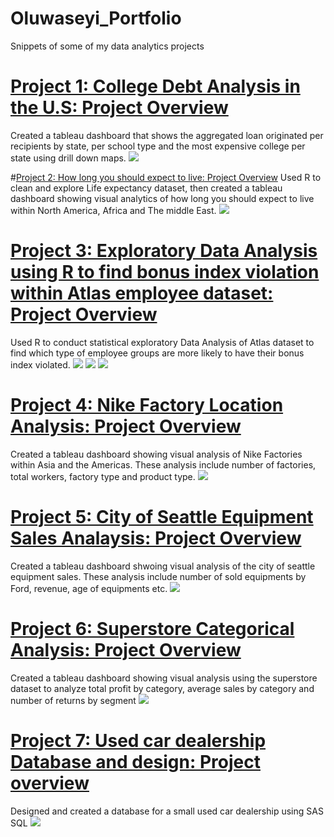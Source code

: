 # Oluwaseyi_Portfolio
Snippets of some of my data analytics projects 

# [Project 1: College Debt Analysis in the U.S: Project Overview](https://public.tableau.com/app/profile/oluwaseyi.orioye/viz/WhatStateandCollegeputsyouinmoreDebt/CollegeLoanAnalysisDashboard)
Created a tableau dashboard that shows the aggregated loan originated per recipients by state, per school type and the most expensive college per state using drill down maps. 
![](https://github.com/Legendarysh76/Oluwaseyi_Portfolio/blob/main/images/College%20Loan%20Analysis%20Dashboard.png)

#[Project 2: How long you should expect to live: Project Overview](https://public.tableau.com/app/profile/oluwaseyi.orioye/viz/Howlongyoushouldexpecttolive/Dashboard1)
Used R to clean and explore Life expectancy dataset, then created a tableau dashboard showing visual analytics of how long you should expect to live within North America, Africa and The middle East. 
![](https://github.com/Legendarysh76/Oluwaseyi_Portfolio/blob/main/images/Dashboard%201.png)

# [Project 3: Exploratory Data Analysis using R to find bonus index violation within Atlas employee dataset: Project Overview](https://github.com/Legendarysh76/R_Code_EDA_AtlasEmployees)
Used R to conduct statistical exploratory Data Analysis of Atlas dataset to find which type of employee groups are more likely to have their bonus index violated. 
![](https://github.com/Legendarysh76/Oluwaseyi_Portfolio/blob/main/images/fulltime%20tenure%20vs%20bonus%20index.png)
![](https://github.com/Legendarysh76/Oluwaseyi_Portfolio/blob/main/images/Contract%20tenure%20vs%20bonus%20index.png)
![](https://github.com/Legendarysh76/Oluwaseyi_Portfolio/blob/main/images/Temp%20tenure%20vs%20bonus%20index.png)

# [Project 4: Nike Factory Location Analysis: Project Overview](https://public.tableau.com/app/profile/oluwaseyi.orioye/viz/Nike_Factory_Location_Analysis/Dashboard)
Created a tableau dashboard showing visual analysis of Nike Factories within Asia and the Americas. These analysis include number of factories, total workers, factory type and product type. 
![](https://github.com/Legendarysh76/Oluwaseyi_Portfolio/blob/main/images/Dashboard%20%20(1).png)

# [Project 5: City of Seattle Equipment Sales Analaysis: Project Overview](https://public.tableau.com/app/profile/oluwaseyi.orioye/viz/CityofSeattleEquipmentSales/DashboardCityofSeattle)
Created a tableau dashboard shwoing visual analysis of the city of seattle equipment sales. These analysis include number of sold equipments by Ford, revenue, age of equipments etc. 
![](https://github.com/Legendarysh76/Oluwaseyi_Portfolio/blob/main/images/Dashboard_%20City%20of%20Seattle%20(4).png)

# [Project 6: Superstore Categorical Analysis: Project Overview](https://public.tableau.com/app/profile/oluwaseyi.orioye/viz/SuperstoreCategoricalAnalysis/CategoricalAnalysisDashboard)
Created a tableau dashboard showing visual analysis using the superstore dataset to analyze total profit by category, average sales by category and number of returns by segment
![](https://github.com/Legendarysh76/Oluwaseyi_Portfolio/blob/main/images/Categorical%20Analysis%20Dashboard.png)

# [Project 7: Used car dealership Database and design: Project overview](https://github.com/Legendarysh76/SAS_SQL_usedCarDatabasedesign)
Designed and created a database for a small used car dealership using SAS SQL
![](https://github.com/Legendarysh76/Oluwaseyi_Portfolio/blob/main/images/Used%20Car%20dealership%20ERD.png)

